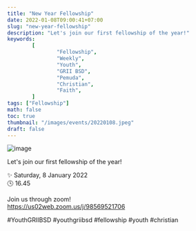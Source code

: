 ```yaml
---
title: "New Year Fellowship"
date: 2022-01-08T09:00:41+07:00
slug: "new-year-fellowship"
description: "Let's join our first fellowship of the year!"
keywords:
        [
                "Fellowship",
                "Weekly",
                "Youth",
                "GRII BSD",
                "Pemuda",
                "Christian",
                "Faith",
        ]
tags: ["Fellowship"]
math: false
toc: true
thumbnail: "/images/events/20220108.jpeg"
draft: false
---
```


![image](/images/events/20220108.jpeg)

Let's join our first fellowship of the year!

✨ Saturday, 8 January 2022\
🕓 16.45

Join us through zoom!\
https://us02web.zoom.us/j/98569521706

#YouthGRIIBSD #youthgriibsd #fellowship #youth #christian
